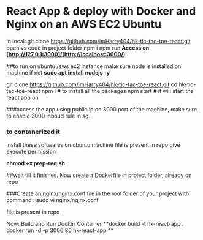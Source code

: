 # React App & deploy with Docker and Nginx on an AWS EC2 Ubuntu

in local:
  git clone https://github.com/imHarry404/hk-tic-tac-toe-react.git
  open vs code in project folder
    npm i
    npm run
**Access on [http://127.0.1:3000]/(http://localhost:3000/)**


##to run on ubuntu /aws ec2 instance
make sure node is installed on machine if not
**sudo apt install nodejs -y**

git clone https://github.com/imHarry404/hk-tic-tac-toe-react.git
cd hk-tic-tac-toe-react
npm i # to install all the packages
npm start  # it will start the react app on 

###access the app using public ip on 3000 port of the machine, make sure to enable 3000 inboud rule in sg.



### to contanerized it
install these softwares on ubuntu machine
file is present in repo
give execute permission

**chmod +x  prep-req.sh**

##wait till it finishes.
Now create a Dockerfile in project folder, already on repo

###Create an nginx/nginx.conf file in the root folder of your project with command : 
sudo vi nginx/nginx.conf

file is present in repo


Now:
Build and Run Docker Container
**docker build -t hk-react-app .
docker run -d -p 3000:80 hk-react-app
**





